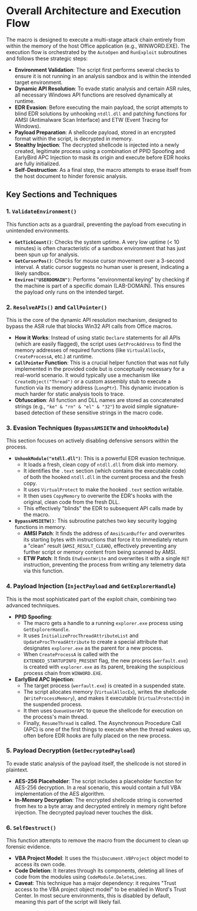 # Overall Architecture and Execution Flow
The macro is designed to execute a multi-stage attack chain entirely from within the memory of the host Office application (e.g., WINWORD.EXE). The execution flow is orchestrated by the `AutoOpen` and `RunExploit` subroutines and follows these strategic steps:

- **Environment Validation**: The script first performs several checks to ensure it is not running in an analysis sandbox and is within the intended target environment.
- **Dynamic API Resolution**: To evade static analysis and certain ASR rules, all necessary Windows API functions are resolved dynamically at runtime.
- **EDR Evasion**: Before executing the main payload, the script attempts to blind EDR solutions by unhooking `ntdll.dll` and patching functions for AMSI (Antimalware Scan Interface) and ETW (Event Tracing for Windows).
- **Payload Preparation**: A shellcode payload, stored in an encrypted format within the script, is decrypted in memory.
- **Stealthy Injection**: The decrypted shellcode is injected into a newly created, legitimate process using a combination of PPID Spoofing and EarlyBird APC Injection to mask its origin and execute before EDR hooks are fully initialized.
- **Self-Destruction**: As a final step, the macro attempts to erase itself from the host document to hinder forensic analysis.

## Key Sections and Techniques

### 1. `ValidateEnvironment()`
This function acts as a guardrail, preventing the payload from executing in unintended environments.

- **`GetTickCount()`**: Checks the system uptime. A very low uptime (< 10 minutes) is often characteristic of a sandbox environment that has just been spun up for analysis.
- **`GetCursorPos()`**: Checks for mouse cursor movement over a 3-second interval. A static cursor suggests no human user is present, indicating a likely sandbox.
- **`Environ("USERDOMAIN")`**: Performs "environmental keying" by checking if the machine is part of a specific domain (LAB-DOMAIN). This ensures the payload only runs on the intended target.

### 2. `ResolveAPIs()` and `CallPointer()`
This is the core of the dynamic API resolution mechanism, designed to bypass the ASR rule that blocks Win32 API calls from Office macros.

- **How it Works**: Instead of using static `Declare` statements for all APIs (which are easily flagged), the script uses `GetProcAddress` to find the memory addresses of required functions (like `VirtualAllocEx`, `CreateProcessA`, etc.) at runtime.
- **`CallPointer` Function**: This is a crucial helper function that was not fully implemented in the provided code but is conceptually necessary for a real-world scenario. It would typically use a mechanism like `CreateObject("Thread")` or a custom assembly stub to execute a function via its memory address (`LongPtr`). This dynamic invocation is much harder for static analysis tools to trace.
- **Obfuscation**: All function and DLL names are stored as concatenated strings (e.g., `"ke" & "rn" & "el" & "32"`) to avoid simple signature-based detection of these sensitive strings in the macro code.

### 3. Evasion Techniques (`BypassAMSIETW` and `UnhookModule`)
This section focuses on actively disabling defensive sensors within the process.

- **`UnhookModule("ntdll.dll")`**: This is a powerful EDR evasion technique.
  - It loads a fresh, clean copy of `ntdll.dll` from disk into memory.
  - It identifies the `.text` section (which contains the executable code) of both the hooked `ntdll.dll` in the current process and the fresh copy.
  - It uses `VirtualProtect` to make the hooked `.text` section writable.
  - It then uses `CopyMemory` to overwrite the EDR's hooks with the original, clean code from the fresh DLL.
  - This effectively "blinds" the EDR to subsequent API calls made by the macro.
- **`BypassAMSIETW()`**: This subroutine patches two key security logging functions in memory.
  - **AMSI Patch**: It finds the address of `AmsiScanBuffer` and overwrites its starting bytes with instructions that force it to immediately return a "clean" result (`AMSI_RESULT_CLEAN`), effectively preventing any further script or memory content from being scanned by AMSI.
  - **ETW Patch**: It finds `EtwEventWrite` and overwrites it with a single `RET` instruction, preventing the process from writing any telemetry data via this function.

### 4. Payload Injection (`InjectPayload` and `GetExplorerHandle`)
This is the most sophisticated part of the exploit chain, combining two advanced techniques.

- **PPID Spoofing**:
  - The macro gets a handle to a running `explorer.exe` process using `GetExplorerHandle`.
  - It uses `InitializeProcThreadAttributeList` and `UpdateProcThreadAttribute` to create a special attribute that designates `explorer.exe` as the parent for a new process.
  - When `CreateProcessA` is called with the `EXTENDED_STARTUPINFO_PRESENT` flag, the new process (`werfault.exe`) is created with `explorer.exe` as its parent, breaking the suspicious process chain from `WINWORD.EXE`.
- **EarlyBird APC Injection**:
  - The target process (`werfault.exe`) is created in a suspended state.
  - The script allocates memory (`VirtualAllocEx`), writes the shellcode (`WriteProcessMemory`), and makes it executable (`VirtualProtectEx`) in the suspended process.
  - It then uses `QueueUserAPC` to queue the shellcode for execution on the process's main thread.
  - Finally, `ResumeThread` is called. The Asynchronous Procedure Call (APC) is one of the first things to execute when the thread wakes up, often before EDR hooks are fully placed on the new process.

### 5. Payload Decryption (`GetDecryptedPayload`)
To evade static analysis of the payload itself, the shellcode is not stored in plaintext.

- **AES-256 Placeholder**: The script includes a placeholder function for AES-256 decryption. In a real scenario, this would contain a full VBA implementation of the AES algorithm.
- **In-Memory Decryption**: The encrypted shellcode string is converted from hex to a byte array and decrypted entirely in memory right before injection. The decrypted payload never touches the disk.

### 6. `SelfDestruct()`
This function attempts to remove the macro from the document to clean up forensic evidence.

- **VBA Project Model**: It uses the `ThisDocument.VBProject` object model to access its own code.
- **Code Deletion**: It iterates through its components, deleting all lines of code from the modules using `CodeModule.DeleteLines`.
- **Caveat**: This technique has a major dependency: it requires "Trust access to the VBA project object model" to be enabled in Word's Trust Center. In most secure environments, this is disabled by default, meaning this part of the script will likely fail.
